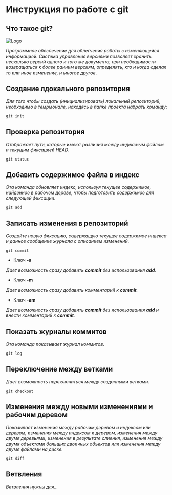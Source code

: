 # **Инструкция по работе с git**

## Что такое git?

![Logo](svetik.jpg)

*Программное обеспечение для облегчения работы с изменяющейся информацией. Система управления версиями позволяет хранить несколько версий одного и того же документа, при необходимости возвращаться к более ранним версиям, определять, кто и когда сделал то или иное изменение, и многое другое*.

## Создание лдокального репозитория

*Для того чтобы создать (инициализировать) локальный репозиторий, необходимо в темрмонале, находясь в папке проекта набрать команду*: 

    git init

## Проверка репозитория

*Отображает пути, которые имеют различия между индексным файлом и текущим фиксацией HEAD*.

    git status

## Добавить содержимое файла в индекс

*Эта команда обновляет индекс, используя текущее содержимое, найденное в рабочем дереве, чтобы подготовить содержимое для следующей фиксации*.

    git add

## Записать изменения в репозиторий

*Создайте новую фиксацию, содержащую текущее содержимое индекса и данное сообщение журнала с описанием изменений*.

    git commit

* Ключ **-a**

*Дает возможность сразу добавить **commit** без использования **add**.*

* Ключ **-m**

*Дает возможность сразу добавить комментарий к **commit**.*

* Ключ **-am**

*Дает возможность сразу добавить **commit** без использования **add** и внести комментарий к **commit**.*

## Показать журналы коммитов

*Эта команда показывает журнал коммитов*.

    git log

## Переключение между ветками

*Дает возможность переключиться между созданными ветками*.

    git checkout

## Изменения между новыми изменениями и рабочим деревом

*Показывает изменения между рабочим деревом и индексом или деревом, изменения между индексом и деревом, изменения между двумя деревьями, изменения в результате слияния, изменения между двумя объектами больших двоичных объектов или изменения между двумя файлами на диске.*

    git diff

 ## Ветвления

 *Ветвления нужны для...*   
 


    
